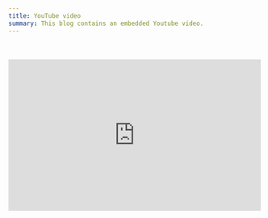 ```yaml
---
title: YouTube video
summary: This blog contains an embedded Youtube video.
---
```

<br />
<br />


<div class="text-center mt-8 mb-8">

<iframe loading="lazy" class="video" src="https://www.youtube.com/embed/rZ73MJVD_YU" frameborder="0" allow="accelerometer; autoplay; encrypted-media; gyroscope;"
width="500"
height="300"></iframe>

</div>
<br />
<br />


